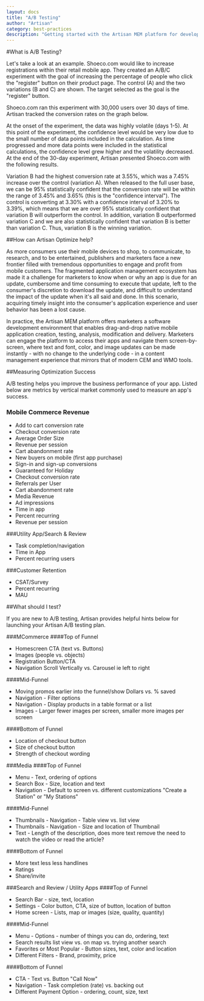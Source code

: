 ```yaml
---
layout: docs
title: "A/B Testing"
author: "Artisan"
category: best-practices
description: "Getting started with the Artisan MEM platform for developers."
---
```


#What is A/B Testing?


Let's take a look at an example. Shoeco.com would like to increase registrations within their retail mobile app. They created an A/B/C experiment with the goal of increasing the percentage of people who click the "register" button on their product page. The control (A) and the two variations (B and C) are shown. The target selected as the goal is the "register" button.

Shoeco.com ran this experiment with 30,000 users over 30 days of time. Artisan tracked the conversion rates on the graph below. 
 
At the onset of the experiment, the data was highly volatile (days 1-5). At this point of the experiment, the confidence level would be very low due to the small number of data points included in the calculation. As time progressed and more data points were included in the statistical calculations, the confidence level grew higher and the volatility decreased. At the end of the 30-day experiment, Artisan presented Shoeco.com with the following results. 
 
Variation B had the highest conversion rate at 3.55%, which was a 7.45% increase over the control (variation A). When released to the full user base, we can be 95% statistically confident that the conversion rate will be within the range of 3.45% and 3.65% (this is the "confidence interval"). The control is converting at 3.30% with a confidence interval of 3.20% to 3.39%, which means that we are over 95% statistically confident that variation B will outperform the control. In addition, variation B outperformed variation C and we are also statistically confident that variation B is better than variation C. Thus, variation B is the winning variation. 

##How can Artisan Optimize help? 

As more consumers use their mobile devices to shop, to communicate, to research, and to be entertained, publishers and marketers face a new frontier filled with tremendous opportunities to engage and profit from mobile customers.  The fragmented application management ecosystem has made it a challenge for marketers to know when or why an app is due for an update, cumbersome and time consuming to execute that update, left to the consumer's discretion to download the update, and difficult to understand the impact of the update when it's all said and done. In this scenario, acquiring timely insight into the consumer's application experience and user behavior has been a lost cause.

In practice, the Artisan MEM platform offers marketers a software development environment that enables drag-and-drop native mobile application creation, testing, analysis, modification and delivery. Marketers can engage the platform to access their apps and navigate them screen-by-screen, where text and font, color, and image updates can be made instantly - with no change to the underlying code - in a content management experience that mirrors that of modern CEM and WMO tools.

##Measuring Optimization Success

A/B testing helps you improve the business performance of your app. Listed below are metrics by vertical market commonly used to measure an app's success.

### Mobile Commerce Revenue 
* Add to cart conversion rate 
* Checkout conversion rate 
* Average Order Size 
* Revenue per session
* Cart abandonment rate 
* New buyers on mobile (first app purchase) 
* Sign-in and sign-up conversions 
* Guaranteed for Holiday 
* Checkout conversion rate 
* Referrals per User 
* Cart abandonment rate
* Media Revenue 
* Ad impressions 
* Time in app 
* Percent recurring 
* Revenue per session 

###Utility App/Search & Review 

* Task completion/navigation 
* Time in App 
* Percent recurring users

###Customer Retention

* CSAT/Survey 
* Percent recurring 
* MAU 

##What should I test?

If you are new to A/B testing, Artisan provides helpful hints below for launching your Artisan A/B testing plan.

###MCommerce
####Top of Funnel
* Homescreen CTA (text vs. Buttons)
* Images (people vs. objects)
* Registration Button/CTA
* Navigation Scroll Vertically vs. Carousel ie left to right

####Mid-Funnel
* Moving promos earlier into the funnel/show Dollars vs. % saved
* Navigation - Filter options
* Navigation - Display products in a table format or a list 
* Images - Larger fewer images per screen, smaller more images per screen

####Bottom of Funnel
* Location of checkout button
* Size of checkout button
* Strength of checkout wording

###Media
####Top of Funnel
* Menu - Text, ordering of options
* Search Box - Size, location and text 
* Navigation - Default to screen vs. different customizations "Create a Station" or "My Stations"

####Mid-Funnel
* Thumbnails - Navigation - Table view vs. list view
* Thumbnails - Navigation - Size and location of Thumbnail
* Text - Length of the description, does more text remove the need to watch the video or read the article?

####Bottom of Funnel
* More text less less handlines
* Ratings 
* Share/invite

###Search and Review / Utility Apps
####Top of Funnel
* Search Bar - size, text, location
* Settings - Color button, CTA, size of button, location of button
* Home screen - Lists, map or images (size, quality, quantity)

####Mid-Funnel
* Menu - Options - number of things you can do, ordering, text
* Search results list view vs. on map vs. trying another search
* Favorites or Most Popular - Button sizes, text, color and location
* Different Filters - Brand, proximity, price

####Bottom of Funnel
* CTA - Text vs. Button "Call Now"
* Navigation - Task completion (rate) vs. backing out  
* Different Payment Option - ordering, count, size, text



